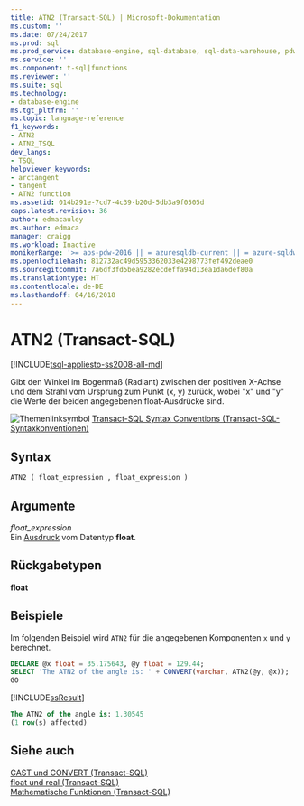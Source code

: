 ```yaml
---
title: ATN2 (Transact-SQL) | Microsoft-Dokumentation
ms.custom: ''
ms.date: 07/24/2017
ms.prod: sql
ms.prod_service: database-engine, sql-database, sql-data-warehouse, pdw
ms.service: ''
ms.component: t-sql|functions
ms.reviewer: ''
ms.suite: sql
ms.technology:
- database-engine
ms.tgt_pltfrm: ''
ms.topic: language-reference
f1_keywords:
- ATN2
- ATN2_TSQL
dev_langs:
- TSQL
helpviewer_keywords:
- arctangent
- tangent
- ATN2 function
ms.assetid: 014b291e-7cd7-4c39-b20d-5db3a9f0505d
caps.latest.revision: 36
author: edmacauley
ms.author: edmaca
manager: craigg
ms.workload: Inactive
monikerRange: '>= aps-pdw-2016 || = azuresqldb-current || = azure-sqldw-latest || >= sql-server-2016 || = sqlallproducts-allversions'
ms.openlocfilehash: 812732ac49d5953362033e4298773fef492deae0
ms.sourcegitcommit: 7a6df3fd5bea9282ecdeffa94d13ea1da6def80a
ms.translationtype: HT
ms.contentlocale: de-DE
ms.lasthandoff: 04/16/2018
---
```

# <a name="atn2-transact-sql"></a>ATN2 (Transact-SQL)
[!INCLUDE[tsql-appliesto-ss2008-all-md](../../includes/tsql-appliesto-ss2008-all-md.md)]

Gibt den Winkel im Bogenmaß (Radiant) zwischen der positiven X-Achse und dem Strahl vom Ursprung zum Punkt (x, y) zurück, wobei "x" und "y" die Werte der beiden angegebenen float-Ausdrücke sind.
  
![Themenlinksymbol](../../database-engine/configure-windows/media/topic-link.gif "Topic link icon") [Transact-SQL Syntax Conventions (Transact-SQL-Syntaxkonventionen)](../../t-sql/language-elements/transact-sql-syntax-conventions-transact-sql.md)
  
## <a name="syntax"></a>Syntax  
  
```sql
ATN2 ( float_expression , float_expression )  
```  
  
## <a name="arguments"></a>Argumente  
*float_expression*  
Ein [Ausdruck](../../t-sql/language-elements/expressions-transact-sql.md) vom Datentyp **float**.
  
## <a name="return-types"></a>Rückgabetypen
**float**
  
## <a name="examples"></a>Beispiele  
Im folgenden Beispiel wird `ATN2` für die angegebenen Komponenten `x` und `y` berechnet.
  
```sql
DECLARE @x float = 35.175643, @y float = 129.44;  
SELECT 'The ATN2 of the angle is: ' + CONVERT(varchar, ATN2(@y, @x));  
GO  
```  
  
[!INCLUDE[ssResult](../../includes/ssresult-md.md)]
  
```sql
The ATN2 of the angle is: 1.30545                         
(1 row(s) affected)  
```  
  
## <a name="see-also"></a>Siehe auch
[CAST und CONVERT &#40;Transact-SQL&#41;](../../t-sql/functions/cast-and-convert-transact-sql.md)  
[float und real &#40;Transact-SQL&#41;](../../t-sql/data-types/float-and-real-transact-sql.md)  
[Mathematische Funktionen &#40;Transact-SQL&#41;](../../t-sql/functions/mathematical-functions-transact-sql.md)
  
  

